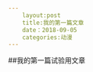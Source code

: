 ```yaml
---
    layout:post
    title:我的第一篇文章
    date：2018-09-05
    categories:动漫
---
```


##我的第一篇试验用文章

